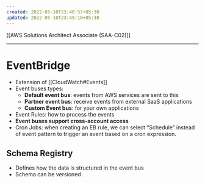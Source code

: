 ```yaml
---
created: 2022-05-10T23:40:57+05:30
updated: 2022-05-10T23:49:10+05:30
---
```

[[AWS Solutions Architect Associate (SAA-C02)]]

---
# EventBridge
- Extension of [[CloudWatch#Events]]
-   Event buses types:
    -   **Default event bus**: events from AWS services are sent to this
    -   **Partner event bus**: receive events from external SaaS applications
    -   **Custom Event bus**: for your own applications
-   Event Rules: how to process the events
-   **Event buses support cross-account access**
-   Cron Jobs: when creating an EB rule, we can select “Schedule” instead of event pattern to trigger an event based on a cron expression.

## Schema Registry
-   Defines how the data is structured in the event bus
-   Schema can be versioned